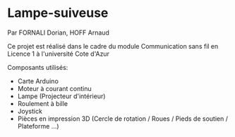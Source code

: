 # Lampe-suiveuse
Par FORNALI Dorian, HOFF Arnaud <br/>

Ce projet est réalisé dans le cadre du module Communication sans fil en Licence 1 à l'université Cote d'Azur



Composants utilisés:

- Carte Arduino
- Moteur à courant continu
- Lampe (Projecteur d'intérieur)
- Roulement à bille
- Joystick
- Pièces en impression 3D (Cercle de rotation / Roues / Pieds de soutien / Plateforme ...)
